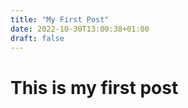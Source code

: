 ```yaml
---
title: "My First Post"
date: 2022-10-30T13:00:38+01:00
draft: false
---
```


# This is my first post
